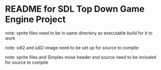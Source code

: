 # README for SDL Top Down Game Engine Project

note: sprite files need to be in same directory as executable build for it to work

note: sdl2 and sdl2-image need to be set up for source to compile

note: sprite files and Simplex noise header and source need to be included for source to compile
